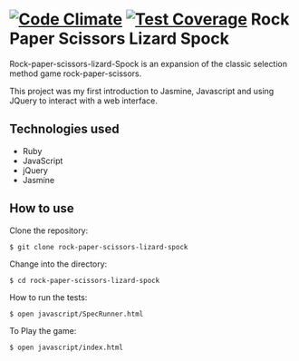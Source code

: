 [![Code Climate](https://codeclimate.com/github/leopoldkwok/rock-paper-scissors-lizard-spock/badges/gpa.svg)](https://codeclimate.com/github/leopoldkwok/rock-paper-scissors-lizard-spock)  [![Test Coverage](https://codeclimate.com/github/leopoldkwok/rock-paper-scissors-lizard-spock/badges/coverage.svg)](https://codeclimate.com/github/leopoldkwok/rock-paper-scissors-lizard-spock)
Rock Paper Scissors Lizard Spock 
================================

Rock-paper-scissors-lizard-Spock is an expansion of the classic selection method game rock-paper-scissors.

This project was my first introduction to Jasmine, Javascript and using JQuery to interact with a web interface.


Technologies used
------------------

* Ruby
* JavaScript
* jQuery
* Jasmine

How to use
-----------

Clone the repository:

```shell
$ git clone rock-paper-scissors-lizard-spock
```

Change into the directory:

```shell
$ cd rock-paper-scissors-lizard-spock
```

How to run the tests:

```shell
$ open javascript/SpecRunner.html
```

To Play the game:

```shell
$ open javascript/index.html
```